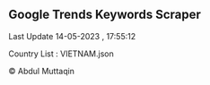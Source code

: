 

## Google Trends Keywords Scraper 
 
Last Update 14-05-2023 , 17:55:12

Country List :
VIETNAM.json



© Abdul Muttaqin 
